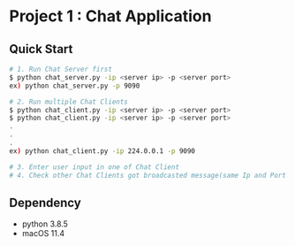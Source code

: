 # Project 1 : Chat Application

## Quick Start

```bash
# 1. Run Chat Server first
$ python chat_server.py -ip <server ip> -p <server port>
ex) python chat_server.py -p 9090

# 2. Run multiple Chat Clients
$ python chat_client.py -ip <server ip> -p <server port>
$ python chat_client.py -ip <server ip> -p <server port>
.
.
.
ex) python chat_client.py -ip 224.0.0.1 -p 9090

# 3. Enter user input in one of Chat Client
# 4. Check other Chat Clients got broadcasted message(same Ip and Port should be specified)
```

## Dependency
- python 3.8.5
- macOS 11.4

